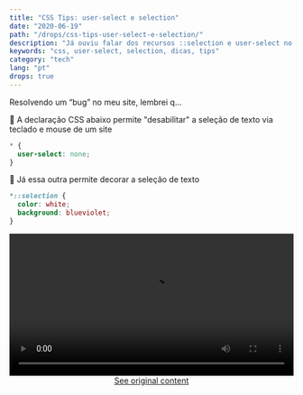 ```yaml
---
title: "CSS Tips: user-select e selection"
date: "2020-06-19"
path: "/drops/css-tips-user-select-e-selection/"
description: "Já ouviu falar dos recursos ::selection e user-select no CSS? Confira esse drop."
keywords: "css, user-select, selection, dicas, tips"
category: "tech"
lang: "pt"
drops: true
---
```


<div class="drop">

Resolvendo um “bug” no meu site, lembrei q...

🤯 A declaração CSS abaixo permite "desabilitar" a seleção de texto via teclado e mouse de um site

```css
* {
  user-select: none;
}
```

🤩 Já essa outra permite decorar a seleção de texto

```css
*::selection {
  color: white;
  background: blueviolet;
}
```

<div class="default_mb">
<video class="post-video" style="min-height: auto; margin-bottom: 0;" src="https://video.twimg.com/tweet_video/Ea5_ou1XgAAeAz8.mp4" width="100%" controls autoplay loop playsinline></video>
</div>

<center class="center-original-content">
<a href="https://twitter.com/obetomuniz/status/1274097486068678656" target="_blank" rel="noopener noreferrer">See original content</a>
</center>

</div>
